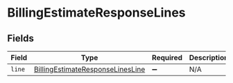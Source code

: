 # BillingEstimateResponseLines


## Fields

| Field                                                                                       | Type                                                                                        | Required                                                                                    | Description                                                                                 |
| ------------------------------------------------------------------------------------------- | ------------------------------------------------------------------------------------------- | ------------------------------------------------------------------------------------------- | ------------------------------------------------------------------------------------------- |
| `line`                                                                                      | [BillingEstimateResponseLinesLine](../../models/shared/billingestimateresponselinesline.md) | :heavy_minus_sign:                                                                          | N/A                                                                                         |